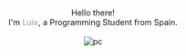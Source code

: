 <p align="center"">
    <br>
    Hello there! 
    <br>
    I'm <b style="color: #b0bec5;">Luis</b>, a Programming Student from Spain.
    <br>
    <br>
    <img src="https://github.com/565059/565059/assets/118855900/3233e538-50de-4839-b2bb-e0f35e39b722" alt="pc">
</p>
